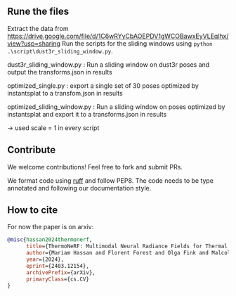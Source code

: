 ## Rune the files
Extract the data from https://drive.google.com/file/d/1C6wRYyCbAOEPDV1gWCOBawxEyVLEqlhx/view?usp=sharing
Run the scripts for the sliding windows using `python .\script\dust3r_sliding_window.py`. 

dust3r_sliding_window.py : Run a sliding window on dust3r poses and output the transforms.json in results

optimized_single.py : export a single set of 30 poses optimized by instantsplat to a transfom.json in results

optimized_sliding_window.py : Run a sliding window on poses optimized by instantsplat and export it to a transforms.json in results

-> used scale = 1 in every script

## Contribute

We welcome contributions! Feel free to fork and submit PRs.

We format code using [ruff](https://docs.astral.sh/ruff) and follow PEP8.
The code needs to be type annotated and following our documentation style.

## How to cite

For now the paper is on arxiv:

```bibtex
@misc{hassan2024thermonerf,
      title={ThermoNeRF: Multimodal Neural Radiance Fields for Thermal Novel View Synthesis},
      author={Mariam Hassan and Florent Forest and Olga Fink and Malcolm Mielle},
      year={2024},
      eprint={2403.12154},
      archivePrefix={arXiv},
      primaryClass={cs.CV}
}
```

